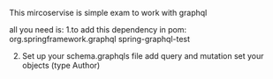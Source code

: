 This mircoservise is simple exam to work with graphql 

all you need is:
1.to add this dependency in pom:
	<dependency>
		<groupId>org.springframework.graphql</groupId>
		<artifactId>spring-graphql-test</artifactId>
	</dependency>

 2. Set up your schema.graphqls file 
    add query and mutation
    set your objects (type Author)

    
